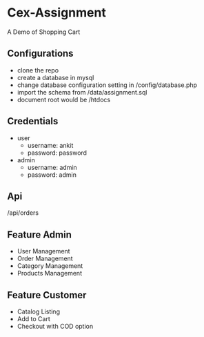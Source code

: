 # Cex-Assignment
A Demo of Shopping Cart

## Configurations
* clone the repo
* create a database in mysql
* change database configuration setting in /config/database.php
* import the schema from /data/assignment.sql
* document root would be /htdocs

## Credentials
* user
  * username: ankit
  * password: password
* admin
  * username: admin
  * password: admin

## Api
/api/orders

## Feature Admin

* User Management
* Order Management
* Category Management
* Products Management

## Feature Customer

* Catalog Listing
* Add to Cart
* Checkout with COD option

